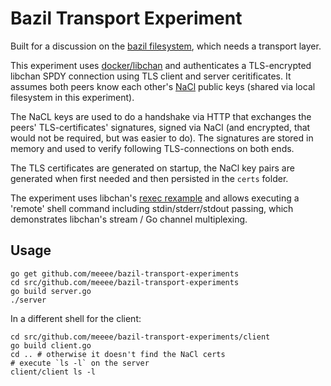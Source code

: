 # Bazil Transport Experiment

Built for a discussion on the [bazil filesystem](http://bazil.org/doc/), which needs a transport layer.

This experiment uses [docker/libchan](https://github.com/docker/libchan) and authenticates a TLS-encrypted libchan SPDY connection using TLS client and server ceritificates. It assumes both peers know each other's [NaCl](http://godoc.org/golang.org/x/crypto/nacl/box) public keys (shared via local filesystem in this experiment).

The NaCL keys are used to do a handshake via HTTP that exchanges the peers' TLS-certificates' signatures, signed via NaCl (and encrypted, that would not be required, but was easier to do). The signatures are stored in memory and used to verify following TLS-connections on both ends.

The TLS certificates are generated on startup, the NaCl key pairs are generated when first needed and then persisted in the `certs` folder.

The experiment uses libchan's [rexec rexample](https://github.com/docker/libchan/tree/master/examples/rexec) and allows executing a 'remote' shell command including stdin/stderr/stdout passing, which demonstrates libchan's stream / Go channel multiplexing.

## Usage

    go get github.com/meeee/bazil-transport-experiments
    cd src/github.com/meeee/bazil-transport-experiments
    go build server.go
    ./server

In a different shell for the client:

    cd src/github.com/meeee/bazil-transport-experiments/client
    go build client.go
    cd .. # otherwise it doesn't find the NaCl certs
    # execute `ls -l` on the server
    client/client ls -l
